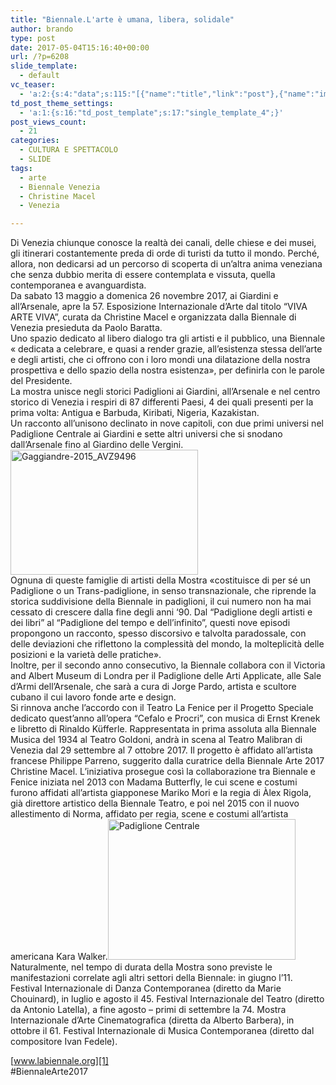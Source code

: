 ```yaml
---
title: "Biennale.L'arte è umana, libera, solidale"
author: brando
type: post
date: 2017-05-04T15:16:40+00:00
url: /?p=6208
slide_template:
  - default
vc_teaser:
  - 'a:2:{s:4:"data";s:115:"[{"name":"title","link":"post"},{"name":"image","image":"featured","link":"none"},{"name":"text","mode":"excerpt"}]";s:7:"bgcolor";s:0:"";}'
td_post_theme_settings:
  - 'a:1:{s:16:"td_post_template";s:17:"single_template_4";}'
post_views_count:
  - 21
categories:
  - CULTURA E SPETTACOLO
  - SLIDE
tags:
  - arte
  - Biennale Venezia
  - Christine Macel
  - Venezia

---
```

Di Venezia chiunque conosce la realtà dei canali, delle chiese e dei musei, gli itinerari costantemente preda di orde di turisti da tutto il mondo. Perché, allora, non dedicarsi ad un percorso di scoperta di un&#8217;altra anima veneziana che senza dubbio merita di essere contemplata e vissuta, quella contemporanea e avanguardista.  
Da sabato 13 maggio a domenica 26 novembre 2017, ai Giardini e all’Arsenale, apre la 57. Esposizione Internazionale d’Arte dal titolo “VIVA ARTE VIVA”, curata da Christine Macel e organizzata dalla Biennale di Venezia presieduta da Paolo Baratta.  
Uno spazio dedicato al libero dialogo tra gli artisti e il pubblico, una Biennale « dedicata a celebrare, e quasi a render grazie, all&#8217;esistenza stessa dell&#8217;arte e degli artisti, che ci offrono con i loro mondi una dilatazione della nostra prospettiva e dello spazio della nostra esistenza», per definirla con le parole del Presidente.  
La mostra unisce negli storici Padiglioni ai Giardini, all’Arsenale e nel centro storico di Venezia i respiri di 87 differenti Paesi, 4 dei quali presenti per la prima volta: Antigua e Barbuda, Kiribati, Nigeria, Kazakistan.  
Un racconto all&#8217;unisono declinato in nove capitoli, con due primi universi nel Padiglione Centrale ai Giardini e sette altri universi che si snodano dall&#8217;Arsenale fino al Giardino delle Vergini.<img decoding="async" loading="lazy" class="size-medium wp-image-5875 alignleft" src="https://progressonline.it/wp-content/uploads/2017/05/Gaggiandre-2015_AVZ9496-300x200.jpg" alt="Gaggiandre-2015_AVZ9496" width="300" height="200" />  
Ognuna di queste famiglie di artisti della Mostra «costituisce di per sé un Padiglione o un Trans-padiglione, in senso transnazionale, che riprende la storica suddivisione della Biennale in padiglioni, il cui numero non ha mai cessato di crescere dalla fine degli anni ‘90. Dal &#8220;Padiglione degli artisti e dei libri&#8221; al &#8220;Padiglione del tempo e dell’infinito&#8221;, questi nove episodi propongono un racconto, spesso discorsivo e talvolta paradossale, con delle deviazioni che riflettono la complessità del mondo, la molteplicità delle posizioni e la varietà delle pratiche».  
Inoltre, per il secondo anno consecutivo, la Biennale collabora con il Victoria and Albert Museum di Londra per il Padiglione delle Arti Applicate, alle Sale d’Armi dell’Arsenale, che sarà a cura di Jorge Pardo, artista e scultore cubano il cui lavoro fonde arte e design.  
Si rinnova anche l’accordo con il Teatro La Fenice per il Progetto Speciale dedicato quest’anno all’opera “Cefalo e Procri”, con musica di Ernst Krenek e libretto di Rinaldo Küfferle. Rappresentata in prima assoluta alla Biennale Musica del 1934 al Teatro Goldoni, andrà in scena al Teatro Malibran di Venezia dal 29 settembre al 7 ottobre 2017. Il progetto è affidato all’artista francese Philippe Parreno, suggerito dalla curatrice della Biennale Arte 2017 Christine Macel. L’iniziativa prosegue così la collaborazione tra Biennale e Fenice iniziata nel 2013 con Madama Butterfly, le cui scene e costumi furono affidati all’artista giapponese Mariko Mori e la regia di Àlex Rigola, già direttore artistico della Biennale Teatro, e poi nel 2015 con il nuovo allestimento di Norma, affidato per regia, scene e costumi all’artista americana Kara Walker.<img decoding="async" loading="lazy" class="size-medium wp-image-5876 alignright" src="https://progressonline.it/wp-content/uploads/2017/05/Padiglione-Centrale-300x225.jpg" alt="Padiglione Centrale" width="300" height="225" />  
Naturalmente, nel tempo di durata della Mostra sono previste le manifestazioni correlate agli altri settori della Biennale: in giugno l’11. Festival Internazionale di Danza Contemporanea (diretto da Marie Chouinard), in luglio e agosto il 45. Festival Internazionale del Teatro (diretto da Antonio Latella), a fine agosto &#8211; primi di settembre la 74. Mostra Internazionale d’Arte Cinematografica (diretta da Alberto Barbera), in ottobre il 61. Festival Internazionale di Musica Contemporanea (diretto dal compositore Ivan Fedele).

[www.labiennale.org][1]  
#BiennaleArte2017

 [1]: https://www.labiennale.org